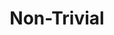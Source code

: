 ---
types: "word"

title: "Non-Trivial"

categories: ['']

tags: ['Non', 'Trivial']

arabic: 'غير تافهة'

arexps: []

enwords: ['Non-Trivial']

enexps: []

arlexicons: 'غ'

enlexicons: 'N'

authors: ['Ruqayya Roshdy']

translators: ['']

citations: 'العربية والذكاء الاصطناعي'

sources: 'مركز الملك عبدالله بن عبدالعزيز الدولي لخدمة اللغة العربية'

word: "true"

slug: ""
---